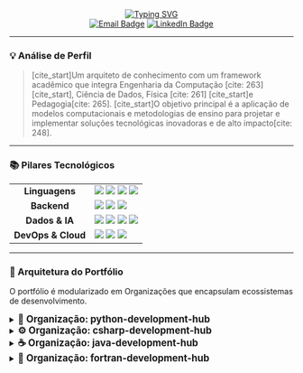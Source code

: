 <div align="center">
  <a href="https://git.io/typing-svg"><img src="https://readme-typing-svg.herokuapp.com?font=Fira+Code&size=28&pause=1000&color=36BCF7&center=true&width=800&lines=YURI+SIDNEY+FORJAZ;ARQUITETO+DE+SOLUÇÕES+INTERDISCIPLINARES;ENGENHARIA+%7C%7C+CIÊNCIA+DE+DADOS+%7C%7C+EDUCAÇÃO" alt="Typing SVG" /></a>
</div>

<div align="center">
  <a href="mailto:ysidfor@gmail.com"><img src="https://img.shields.io/badge/-Email-D14836?style=for-the-badge&logo=gmail&logoColor=white" alt="Email Badge"/></a>
  <a href="https://www.linkedin.com/in/yuri-sidney-forjaz-0431751b4"><img src="https://img.shields.io/badge/-LinkedIn-0A66C2?style=for-the-badge&logo=linkedin&logoColor=white" alt="LinkedIn Badge"/></a>
</div>

---

### **💡 Análise de Perfil**
> [cite_start]Um arquiteto de conhecimento com um framework acadêmico que integra Engenharia da Computação [cite: 263][cite_start], Ciência de Dados, Física [cite: 261] [cite_start]e Pedagogia[cite: 265]. [cite_start]O objetivo principal é a aplicação de modelos computacionais e metodologias de ensino para projetar e implementar soluções tecnológicas inovadoras e de alto impacto[cite: 248].

---

### **📚 Pilares Tecnológicos**
<table width="100%">
  <tr>
    <td align="center"><strong>Linguagens</strong></td>
    <td>
      <img src="https://img.shields.io/badge/Python-3776AB?style=for-the-badge&logo=python&logoColor=white" />
      <img src="https://img.shields.io/badge/C%23-239120?style=for-the-badge&logo=c-sharp&logoColor=white" />
      <img src="https://img.shields.io/badge/Java-ED8B00?style=for-the-badge&logo=openjdk&logoColor=white" />
      <img src="https://img.shields.io/badge/Fortran-734F96?style=for-the-badge&logo=fortran&logoColor=white" />
    </td>
  </tr>
  <tr>
    <td align="center"><strong>Backend</strong></td>
    <td>
      <img src="https://img.shields.io/badge/ASP.NET-512BD4?style=for-the-badge&logo=dotnet&logoColor=white" />
      <img src="https://img.shields.io/badge/Spring-6DB33F?style=for-the-badge&logo=spring&logoColor=white" />
      <img src="https://img.shields.io/badge/FastAPI-009688?style=for-the-badge&logo=fastapi&logoColor=white" />
    </td>
  </tr>
    <tr>
    <td align="center"><strong>Dados & IA</strong></td>
    <td>
      <img src="https://img.shields.io/badge/Pandas-150458?style=for-the-badge&logo=pandas&logoColor=white" />
      <img src="https://img.shields.io/badge/TensorFlow-FF6F00?style=for-the-badge&logo=tensorflow&logoColor=white" />
      <img src="https://img.shields.io/badge/PyTorch-EE4C2C?style=for-the-badge&logo=pytorch&logoColor=white" />
      <img src="https://img.shields.io/badge/scikit--learn-F7931E?style=for-the-badge&logo=scikit-learn&logoColor=white" />
    </td>
  </tr>
  <tr>
    <td align="center"><strong>DevOps & Cloud</strong></td>
    <td>
      <img src="https://img.shields.io/badge/Docker-2496ED?style=for-the-badge&logo=docker&logoColor=white" />
      <img src="https://img.shields.io/badge/Kubernetes-326CE5?style=for-the-badge&logo=kubernetes&logoColor=white" />
      <img src="https://img.shields.io/badge/GitHub_Actions-2088FF?style=for-the-badge&logo=github-actions&logoColor=white" />
    </td>
  </tr>
</table>

---

### **📂 Arquitetura do Portfólio**
O portfólio é modularizado em Organizações que encapsulam ecossistemas de desenvolvimento.

<details>
<summary>
    <h2 style="display: inline-block; margin: 0; font-size: 1.2em;">🐍 Organização: python-development-hub</h2>
</summary>
<br>

<table width="100%">
  <tr>
    <td>
      <strong>Data Science & Machine Learning Suite</strong><br>
      <em>Análise de dados, modelagem preditiva e deep learning.</em>
    </td>
    <td align="right">
      <img src="https://img.shields.io/badge/Pandas-150458?style=flat-square&logo=pandas&logoColor=white" />
      <img src="https://img.shields.io/badge/Numpy-013243?style=flat-square&logo=numpy&logoColor=white" />
      <img src="https://img.shields.io/badge/Scikit--Learn-F7931E?style=flat-square&logo=scikit-learn&logoColor=white" />
      <img src="https://img.shields.io/badge/TensorFlow-FF6F00?style=flat-square&logo=tensorflow&logoColor=white" />
    </td>
  </tr>
  <tr><td colspan="2"><hr></td></tr>
  <tr>
    <td>
      <strong>Big Data & ETL Pipelines</strong><br>
      <em>Processamento distribuído e orquestração de pipelines de dados.</em>
    </td>
    <td align="right">
      <img src="https://img.shields.io/badge/Apache_Spark-E25A1C?style=flat-square&logo=apache-spark&logoColor=white" />
      <img src="https://img.shields.io/badge/Apache_Airflow-017CEE?style=flat-square&logo=apache-airflow&logoColor=white" />
      <img src="https://img.shields.io/badge/Dask-56B5D0?style=flat-square&logo=dask&logoColor=white" />
    </td>
  </tr>
</table>
</details>

<details>
<summary>
    <h2 style="display: inline-block; margin: 0; font-size: 1.2em;">⚙️ Organização: csharp-development-hub</h2>
</summary>
<br>

<table width="100%">
  <tr>
    <td>
      <strong>Enterprise Backend Systems</strong><br>
      <em>APIs RESTful, microsserviços e sistemas corporativos.</em>
    </td>
    <td align="right">
      <img src="https://img.shields.io/badge/ASP.NET_Core-512BD4?style=flat-square&logo=dotnet&logoColor=white" />
      <img src="https://img.shields.io/badge/Entity_Framework-440099?style=flat-square&logo=entity-framework&logoColor=white" />
    </td>
  </tr>
  <tr><td colspan="2"><hr></td></tr>
    <tr>
    <td>
      <strong>Cloud Native & DevOps</strong><br>
      <em>Containers, orquestração e pipelines de CI/CD para .NET.</em>
    </td>
    <td align="right">
      <img src="https://img.shields.io/badge/Docker-2496ED?style=flat-square&logo=docker&logoColor=white" />
      <img src="https://img.shields.io/badge/Azure_DevOps-0078D7?style=flat-square&logo=azure-devops&logoColor=white" />
    </td>
  </tr>
</table>
</details>

<details>
<summary>
    <h2 style="display: inline-block; margin: 0; font-size: 1.2em;">☕ Organização: java-development-hub</h2>
</summary>
<br>

<table width="100%">
  <tr>
    <td>
      <strong>Corporate Applications & APIs</strong><br>
      <em>Microsserviços e APIs RESTful para o ecossistema corporativo.</em>
    </td>
    <td align="right">
      <img src="https://img.shields.io/badge/Spring_Boot-6DB33F?style=flat-square&logo=spring-boot&logoColor=white" />
      <img src="https://img.shields.io/badge/Hibernate-59666C?style=flat-square&logo=hibernate&logoColor=white" />
    </td>
  </tr>
    <tr><td colspan="2"><hr></td></tr>
  <tr>
    <td>
      <strong>Event-Driven Architecture</strong><br>
      <em>Integração com sistemas de mensageria e arquiteturas reativas.</em>
    </td>
    <td align="right">
      <img src="https://img.shields.io/badge/Apache_Kafka-231F20?style=flat-square&logo=apache-kafka&logoColor=white" />
      <img src="https://img.shields.io/badge/RabbitMQ-FF6600?style=flat-square&logo=rabbitmq&logoColor=white" />
    </td>
  </tr>
</table>
</details>

<details>
<summary>
    <h2 style="display: inline-block; margin: 0; font-size: 1.2em;">🔬 Organização: fortran-development-hub</h2>
</summary>
<br>

<table width="100%">
  <tr>
    <td>
      <strong>High-Performance Scientific Computing</strong><br>
      <em>Simulações, computação paralela e métodos numéricos.</em>
    </td>
    <td align="right">
      <img src="https://img.shields.io/badge/Fortran-734F96?style=flat-square&logo=fortran&logoColor=white" />
      <img src="https://img.shields.io/badge/OpenMP-E97800?style=flat-square&logo=openmp&logoColor=white" />
      <img src="https://img.shields.io/badge/MPI-0078D4?style=flat-square&logo=open-mpi&logoColor=white" />
    </td>
  </tr>
</table>
</details>
